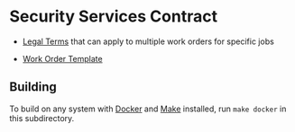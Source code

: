 # Security Services Contract

- [Legal Terms](./terms.md) that can apply to multiple work orders for specific jobs

- [Work Order Template](./work-order.md)

## Building

To build on any system with [Docker](https://www.docker.com) and [Make](https://www.gnu.org/software/make/) installed, run `make docker` in this subdirectory.
